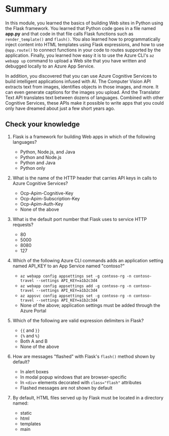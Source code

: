 # Summary

In this module, you learned the basics of building Web sites in Python using the Flask framework. You learned that Python code goes in a file named **app.py** and that code in that file calls Flask functions such as `render_template()` and `flash()`. You also learned how to programmatically inject content into HTML templates using Flask expressions, and how to use `@app.route()` to connect functions in your code to routes supported by the application. Finally, you learned how easy it is to use the Azure CLI's `az webapp up` command to upload a Web site that you have written and debugged locally to an Azure App Service.

In addition, you discovered that you can use Azure Cognitive Services to build intelligent applications infused with AI. The Computer Vision API extracts text from images, identifies objects in those images, and more. It can even generate captions for the images you upload. And the Translator Text API translates text between dozens of languages. Combined with other Cognitive Services, these APIs make it possible to write apps that you could only have dreamed about just a few short years ago.

## Check your knowledge

1. Flask is a framework for building Web apps in which of the following languages?
	- Python, Node.js, and Java
	- Python and Node.js
	- Python and Java
	- Python only

1. What is the name of the HTTP header that carries API keys in calls to Azure Cognitive Services?
	- Ocp-Apim-Cognitive-Key
	- Ocp-Apim-Subscription-Key
	- Ocp-Apim-Auth-Key
	- None of the above

1. What is the default port number that Flask uses to service HTTP requests?
	- 80
	- 5000
	- 8080
	- 127
	
1. Which of the following Azure CLI commands adds an application setting named API_KEY to an App Service named "contoso?"
	- `az webapp config appsettings set -g contoso-rg -n contoso-travel --settings API_KEY=a1b2c3d4`
	- `az webapp config appsettings add -g contoso-rg -n contoso-travel --settings API_KEY=a1b2c3d4`
	- `az appsvc config appsettings set -g contoso-rg -n contoso-travel --settings API_KEY=a1b2c3d4`
	- None of the above; application settings must be added through the Azure Portal

1. Which of the following are valid expression delimiters in Flask?
	- `{{` and `}}`
	- `{%` and `%}`
	- Both A and B
	- None of the above

1. How are messages "flashed" with Flask's `flash()` method shown by default?
	- In alert boxes
	- In modal popup windows that are browser-specific
	- In `<div>` elements decorated with `class="flash"` attributes
	- Flashed messages are not shown by default

1. By default, HTML files served up by Flask must be located in a directory named:
	- static
	- html
	- templates
	- main